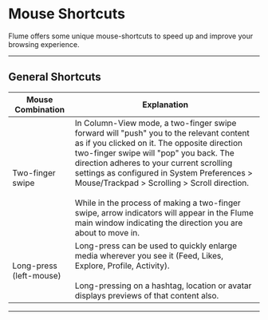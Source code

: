 # Mouse Shortcuts

Flume offers some unique mouse-shortcuts to speed up and improve your browsing experience.

------

## General Shortcuts

| Mouse Combination  | Explanation |
| ------------- | ------------- |
| Two-finger swipe | In Column-View mode, a two-finger swipe forward will "push" you to the relevant content as if you clicked on it. The opposite direction two-finger swipe will "pop" you back. The direction adheres to your current scrolling settings as configured in System Preferences > Mouse/Trackpad > Scrolling > Scroll direction.<br /><br />While in the process of making a two-finger swipe, arrow indicators will appear in the Flume main window indicating the direction you are about to move in. |
| Long-press (left-mouse) | Long-press can be used to quickly enlarge media wherever you see it (Feed, Likes, Explore, Profile, Activity).<br /><br />Long-pressing on a hashtag, location or avatar displays previews of that content also. |

------